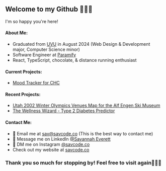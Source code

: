 ## Welcome to my Github 👋🏻🤓
I'm so happy you're here!

#### About Me:
- Graduated from [UVU](https://www.uvu.edu/) in August 2024 (Web Design & Development major, Computer Science minor)
- Software Engineer at [Paramify](https://www.paramify.com/)
- React, TypeScript, chocolate, & distance running enthusiast

#### Current Projects:
- [Mood Tracker for CHC](https://mood-mental-health.vercel.app/)

#### Recent Projects:
- [Utah 2002 Winter Olympics Venues Map for the Alf Engen Ski Museum](https://olympic-map2-0.vercel.app/)
- [The Wellness Wizard - Type 2 Diabetes Predictor](https://github.com/chlohilt/HealthProject-HackUSU)

#### Contact Me:
- 📩 Email me at [sav@savcode.co](mailto:sav@savcode.co) (This is the best way to contact me)
- 📲 Message me on LinkedIn [@Savannah Everett]([https://www.linkedin.com/in/savannah-hilton/](https://www.linkedin.com/in/sav-everett/))
- 💬 DM me on Instagram [@savcode.co](https://www.instagram.com/savcode.co/)
- Check out my website at [savcode.co](https://www.savcode.co/)

### Thank you so much for stopping by! Feel free to visit again🙋🏻‍♀️
